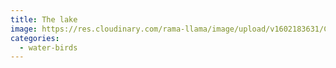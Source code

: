 ```yaml
---
title: The lake
image: https://res.cloudinary.com/rama-llama/image/upload/v1602183631/Canadian_Geese_wqslvo.jpg
categories:
  - water-birds
---
```

